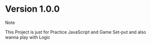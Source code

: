 # Version 1.0.0

>[!Note]
>This Project is just for Practice JavaScript and Game Set-put and also wanna play with Logic 